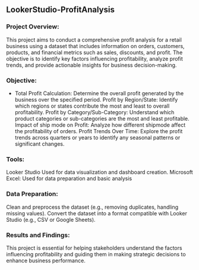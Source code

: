 ## LookerStudio-ProfitAnalysis
### Project Overview:
This project aims to conduct a comprehensive profit analysis for a retail business using a dataset that includes information on orders, customers, products, and financial metrics such as sales, discounts, and profit. The objective is to identify key factors influencing profitability, analyze profit trends, and provide actionable insights for business decision-making.

### Objective: 
* Total Profit Calculation: Determine the overall profit generated by the business over the specified period.
Profit by Region/State: Identify which regions or states contribute the most and least to overall profitability.
Profit by Category/Sub-Category: Understand which product categories or sub-categories are the most and least profitable.
Impact of ship mode on Profit: Analyze how different shipmode affect the profitability of orders.
Profit Trends Over Time: Explore the profit trends across quarters or years to identify any seasonal patterns or significant changes.

### Tools: 
Looker Studio Used for data visualization and dashboard creation.
Microsoft Excel: Used for data preparation and basic analysis

### Data Preparation:
Clean and preprocess the dataset (e.g., removing duplicates, handling missing values).
Convert the dataset into a format compatible with Looker Studio (e.g., CSV or Google Sheets).

### Results and Findings: 
This project is essential for helping stakeholders understand the factors influencing profitability and guiding them in making strategic decisions to enhance business performance. 
